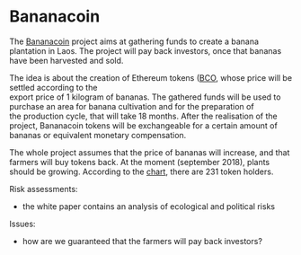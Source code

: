 # Bananacoin

The  [Bananacoin](https://bananacoin.io/) project aims at gathering funds to create a banana plantation in Laos.
The project will pay back investors, once that bananas have been harvested and sold. 

The idea is about the creation of  Ethereum tokens ([BCO](https://etherscan.io/token/0x5fb0cdf8f647e44e8ca96009c9a479df92c0744e), 
whose price will be settled according to the   
export price of 1 kilogram of  bananas.
The gathered funds will be used to purchase  an area for banana cultivation and for the  preparation of  
the production cycle, that   will take 18 months.
After the realisation of the project, Bananacoin tokens will be exchangeable for a certain amount of 
bananas or equivalent  monetary compensation.

The whole project assumes that the price of bananas will increase, and that farmers will buy tokens back.
At the moment (september 2018), plants should be growing.
According to the [chart](https://etherscan.io/token/tokenholderchart/0x5fb0cdf8f647e44e8ca96009c9a479df92c0744e),
there are 231 token holders.


Risk assessments: 
* the white paper contains an analysis of ecological and political risks

Issues: 
* how are we guaranteed that the farmers will pay back investors?
